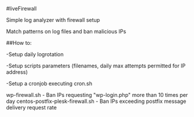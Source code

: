 #liveFirewall

Simple log analyzer with firewall setup

Match patterns on log files and ban malicious IPs



##How to:

-Setup daily logrotation

-Setup scripts parameters (filenames, daily max attempts permitted for IP address)

-Setup a cronjob executing cron.sh



wp-firewall.sh - Ban IPs requesting "wp-login.php" more than 10 times per day
centos-postfix-plesk-firewall.sh - Ban IPs exceeding postfix message delivery request rate

